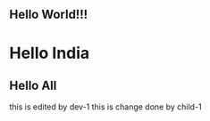 ## Hello World!!!
# Hello India
## Hello All
this is edited by dev-1
this is change done by child-1
